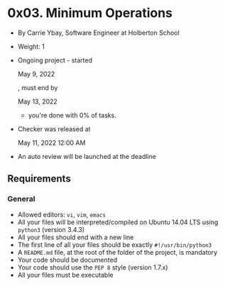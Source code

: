 # 0x03. Minimum Operations

-   By Carrie Ybay, Software Engineer at Holberton School
-   Weight: 1
-   Ongoing project - started
    
    May 9, 2022
    
    , must end by
    
    May 13, 2022
    
    - you're done with  0% of tasks.
-   Checker was released at
    
    May 11, 2022 12:00 AM
    
-   An auto review will be launched at the deadline

## Requirements

### General

-   Allowed editors:  `vi`,  `vim`,  `emacs`
-   All your files will be interpreted/compiled on Ubuntu 14.04 LTS using  `python3`  (version 3.4.3)
-   All your files should end with a new line
-   The first line of all your files should be exactly  `#!/usr/bin/python3`
-   A  `README.md`  file, at the root of the folder of the project, is mandatory
-   Your code should be documented
-   Your code should use the  `PEP 8`  style (version 1.7.x)
-   All your files must be executable